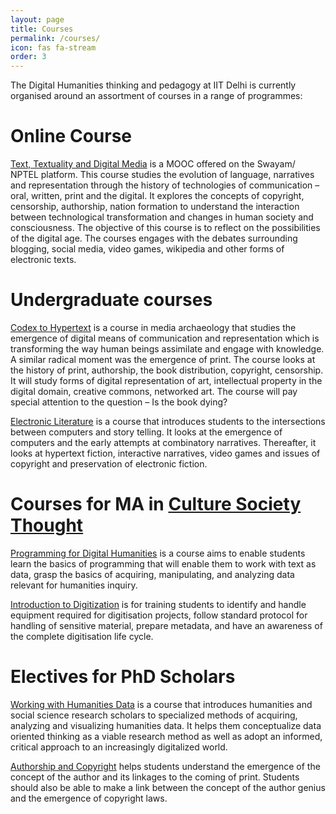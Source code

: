```yaml
---
layout: page
title: Courses
permalink: /courses/
icon: fas fa-stream
order: 3
---
```



The Digital Humanities thinking and pedagogy at IIT Delhi is currently organised around an assortment of courses in a range of programmes:

# Online Course

[Text, Textuality and Digital Media](https://hss.iitd.ac.in/course/working-humanities-data) is a MOOC offered on the Swayam/ NPTEL platform. This course studies the evolution of language, narratives and representation through the history of technologies of communication – oral, written, print and the digital. It explores the concepts of copyright, censorship, authorship, nation formation to understand the interaction between technological transformation and changes in human society and consciousness. The objective of this course is to reflect on the possibilities of the digital age. The courses engages with the debates surrounding  blogging, social media, video games, wikipedia and other forms of electronic texts.

# Undergraduate courses

[Codex to Hypertext](https://hss.iitd.ac.in/course/working-humanities-data) is a course in media archaeology that studies the emergence of digital means of communication and representation which is transforming the way human beings assimilate and engage with knowledge. A similar radical moment was the emergence of print. The course looks at the history of print, authorship, the book distribution, copyright, censorship. It will study forms of digital representation of art, intellectual property in the digital domain, creative commons, networked art. The course will pay special attention to the question – Is the book dying?

[Electronic Literature]() is a course that introduces students to the intersections between computers and story telling. It looks at the emergence of computers and the early attempts at combinatory narratives. Thereafter, it looks at hypertext fiction, interactive narratives, video games and issues of copyright and preservation of electronic fiction.

# Courses for MA in [Culture Society Thought](https://hss.iitd.ac.in/course/working-humanities-data)

[Programming for Digital Humanities](https://hss.iitd.ac.in/course/working-humanities-data) is a course aims to enable students learn the basics of programming that will enable them to work with text as data, grasp the basics of acquiring, manipulating, and analyzing data relevant for humanities inquiry. 

[Introduction to Digitization](https://hss.iitd.ac.in/course/working-humanities-data) is for training students to identify and handle equipment required for digitisation projects, follow standard protocol for handling of sensitive material, prepare metadata, and have an awareness of the complete digitisation life cycle. 


# Electives for PhD Scholars

[Working with Humanities Data](https://hss.iitd.ac.in/course/working-humanities-data) is a course that introduces humanities and social science research scholars to specialized methods of acquiring, analyzing and visualizing humanities data. It helps them conceptualize data oriented thinking as a viable research method as well as adopt an informed, critical approach to an increasingly digitalized world. 

[Authorship and Copyright](https://hss.iitd.ac.in/course/working-humanities-data) helps students understand the emergence of the concept of the author and its linkages to the coming of print. Students should also be able to make a link between the concept of the author genius and the emergence of copyright laws.